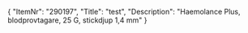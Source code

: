 {
  "ItemNr": "290197",
  "Title": "test",
  "Description": "Haemolance Plus, blodprovtagare, 25 G, stickdjup 1,4 mm"
}
